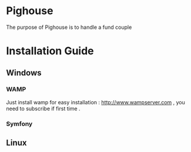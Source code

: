 # Pighouse
The purpose of Pighouse is to handle a fund couple

# Installation Guide
## Windows 
### WAMP
      
Just install wamp for easy installation : http://www.wampserver.com , you need to subscribe if first time . 

### Symfony
## Linux
